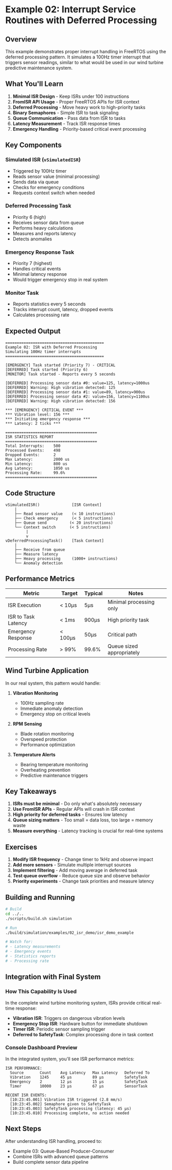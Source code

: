 # Example 02: Interrupt Service Routines with Deferred Processing

## Overview

This example demonstrates proper interrupt handling in FreeRTOS using the deferred processing pattern. It simulates a 100Hz timer interrupt that triggers sensor readings, similar to what would be used in our wind turbine predictive maintenance system.

## What You'll Learn

1. **Minimal ISR Design** - Keep ISRs under 100 instructions
2. **FromISR API Usage** - Proper FreeRTOS APIs for ISR context
3. **Deferred Processing** - Move heavy work to high-priority tasks
4. **Binary Semaphores** - Simple ISR to task signaling
5. **Queue Communication** - Pass data from ISR to tasks
6. **Latency Measurement** - Track ISR response times
7. **Emergency Handling** - Priority-based critical event processing

## Key Components

### Simulated ISR (`vSimulatedISR`)
- Triggered by 100Hz timer
- Reads sensor value (minimal processing)
- Sends data via queue
- Checks for emergency conditions
- Requests context switch when needed

### Deferred Processing Task
- Priority 6 (high)
- Receives sensor data from queue
- Performs heavy calculations
- Measures and reports latency
- Detects anomalies

### Emergency Response Task
- Priority 7 (highest)
- Handles critical events
- Minimal latency response
- Would trigger emergency stop in real system

### Monitor Task
- Reports statistics every 5 seconds
- Tracks interrupt count, latency, dropped events
- Calculates processing rate

## Expected Output

```
===========================================
Example 02: ISR with Deferred Processing
Simulating 100Hz timer interrupts
===========================================

[EMERGENCY] Task started (Priority 7) - CRITICAL
[DEFERRED] Task started (Priority 6)
[MONITOR] Task started - Reports every 5 seconds

[DEFERRED] Processing sensor data #0: value=125, latency=1000us
[DEFERRED] Warning: High vibration detected: 125
[DEFERRED] Processing sensor data #1: value=89, latency=900us
[DEFERRED] Processing sensor data #2: value=156, latency=1100us
[DEFERRED] Warning: High vibration detected: 156

*** [EMERGENCY] CRITICAL EVENT ***
*** Vibration level: 156 ***
*** Initiating emergency response ***
*** Latency: 2 ticks ***

========================================
ISR STATISTICS REPORT
========================================
Total Interrupts:    500
Processed Events:    498
Dropped Events:      2
Max Latency:         2000 us
Min Latency:         800 us
Avg Latency:         1050 us
Processing Rate:     99.6%
========================================
```

## Code Structure

```
vSimulatedISR()              [ISR Context]
    |
    ├── Read sensor value    (< 10 instructions)
    ├── Check emergency      (< 5 instructions)
    ├── Queue send          (< 20 instructions)
    └── Context switch      (< 5 instructions)
         |
         v
vDeferredProcessingTask()    [Task Context]
    |
    ├── Receive from queue
    ├── Measure latency
    ├── Heavy processing     (1000+ instructions)
    └── Anomaly detection
```

## Performance Metrics

| Metric | Target | Typical | Notes |
|--------|--------|---------|-------|
| ISR Execution | < 10μs | 5μs | Minimal processing only |
| ISR to Task Latency | < 1ms | 900μs | High priority task |
| Emergency Response | < 100μs | 50μs | Critical path |
| Processing Rate | > 99% | 99.6% | Queue sized appropriately |

## Wind Turbine Application

In our real system, this pattern would handle:

1. **Vibration Monitoring**
   - 100Hz sampling rate
   - Immediate anomaly detection
   - Emergency stop on critical levels

2. **RPM Sensing**
   - Blade rotation monitoring
   - Overspeed protection
   - Performance optimization

3. **Temperature Alerts**
   - Bearing temperature monitoring
   - Overheating prevention
   - Predictive maintenance triggers

## Key Takeaways

1. **ISRs must be minimal** - Do only what's absolutely necessary
2. **Use FromISR APIs** - Regular APIs will crash in ISR context
3. **High priority for deferred tasks** - Ensures low latency
4. **Queue sizing matters** - Too small = data loss, too large = memory waste
5. **Measure everything** - Latency tracking is crucial for real-time systems

## Exercises

1. **Modify ISR frequency** - Change timer to 1kHz and observe impact
2. **Add more sensors** - Simulate multiple interrupt sources
3. **Implement filtering** - Add moving average in deferred task
4. **Test queue overflow** - Reduce queue size and observe behavior
5. **Priority experiments** - Change task priorities and measure latency

## Building and Running

```bash
# Build
cd ../..
./scripts/build.sh simulation

# Run
./build/simulation/examples/02_isr_demo/isr_demo_example

# Watch for:
# - Latency measurements
# - Emergency events
# - Statistics reports
# - Processing rate
```

## Integration with Final System

### How This Capability Is Used
In the complete wind turbine monitoring system, ISRs provide critical real-time response:
- **Vibration ISR**: Triggers on dangerous vibration levels
- **Emergency Stop ISR**: Hardware button for immediate shutdown
- **Timer ISR**: Periodic sensor sampling trigger
- **Deferred to SafetyTask**: Complex processing done in task context

### Console Dashboard Preview
In the integrated system, you'll see ISR performance metrics:
```
ISR PERFORMANCE:
  Source       Count    Avg Latency   Max Latency   Deferred To
  Vibration    1245     45 μs         89 μs         SafetyTask
  Emergency    2        12 μs         15 μs         SafetyTask
  Timer        10000    23 μs         67 μs         SensorTask
  
RECENT ISR EVENTS:
  [10:23:45.001] Vibration ISR triggered (2.8 mm/s)
  [10:23:45.002] Semaphore given to SafetyTask
  [10:23:45.003] SafetyTask processing (latency: 45 μs)
  [10:23:45.010] Processing complete, no action needed
```

## Next Steps

After understanding ISR handling, proceed to:
- Example 03: Queue-Based Producer-Consumer
- Combine ISRs with advanced queue patterns
- Build complete sensor data pipeline